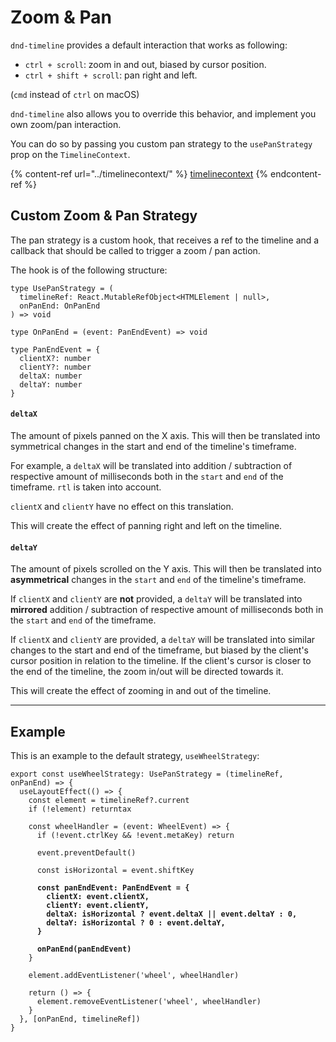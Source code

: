 # Zoom & Pan

`dnd-timeline` provides a default interaction that works as following:

* `ctrl + scroll`: zoom in and out, biased by cursor position.
* `ctrl + shift + scroll`: pan right and left.

(`cmd` instead of `ctrl` on macOS)

`dnd-timeline` also allows you to override this behavior, and implement you own zoom/pan interaction.

You can do so by passing you custom pan strategy to the `usePanStrategy` prop on the `TimelineContext`.

{% content-ref url="../timelinecontext/" %}
[timelinecontext](../timelinecontext/)
{% endcontent-ref %}

## Custom Zoom & Pan Strategy

The pan strategy is a custom hook, that receives a ref to the timeline and a callback that should be called to trigger a zoom / pan action.

The hook is of the following structure:

```tsx
type UsePanStrategy = (
  timelineRef: React.MutableRefObject<HTMLElement | null>,
  onPanEnd: OnPanEnd
) => void

type OnPanEnd = (event: PanEndEvent) => void

type PanEndEvent = {
  clientX?: number
  clientY?: number
  deltaX: number
  deltaY: number
}
```

#### `deltaX`

The amount of pixels panned on the X axis. This will then be translated into symmetrical changes in the start and end of the timeline's timeframe.

For example, a `deltaX` will be translated into addition / subtraction of respective amount of milliseconds both in the `start` and `end` of the timeframe. `rtl` is taken into account.

`clientX` and `clientY` have no effect on this translation.

This will create the effect of panning right and left on the timeline.

#### `deltaY`

The amount of pixels scrolled on the Y axis. This will then be translated into **asymmetrical** changes in the `start` and `end` of the timeline's timeframe.

If `clientX` and `clientY` are **not** provided, a `deltaY` will be translated into **mirrored** addition / subtraction of respective amount of milliseconds both in the `start` and `end` of the timeframe.

If `clientX` and `clientY` are provided, a `deltaY` will be translated into similar changes to the start and end of the timeframe, but biased by the client's cursor position in relation to the timeline. If the client's cursor is closer to the end of the timeline, the zoom in/out will be directed towards it.

This will create the effect of zooming in and out of the timeline.

***

## Example

This is an example to the default strategy, `useWheelStrategy`:

<pre class="language-tsx" data-title="src/utils/panStrategies.ts"><code class="lang-tsx">export const useWheelStrategy: UsePanStrategy = (timelineRef, onPanEnd) => {
  useLayoutEffect(() => {
    const element = timelineRef?.current
    if (!element) returntax

    const wheelHandler = (event: WheelEvent) => {
      if (!event.ctrlKey &#x26;&#x26; !event.metaKey) return

      event.preventDefault()

      const isHorizontal = event.shiftKey

<strong>      const panEndEvent: PanEndEvent = {
</strong><strong>        clientX: event.clientX,
</strong><strong>        clientY: event.clientY,
</strong><strong>        deltaX: isHorizontal ? event.deltaX || event.deltaY : 0,
</strong><strong>        deltaY: isHorizontal ? 0 : event.deltaY,
</strong><strong>      }
</strong>
<strong>      onPanEnd(panEndEvent)
</strong>    }

    element.addEventListener('wheel', wheelHandler)

    return () => {
      element.removeEventListener('wheel', wheelHandler)
    }
  }, [onPanEnd, timelineRef])
}
</code></pre>
